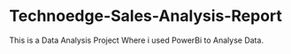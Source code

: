 # Technoedge-Sales-Analysis-Report
This is a Data Analysis Project Where i used PowerBi to Analyse Data.
